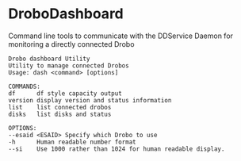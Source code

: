 DroboDashboard
==============

Command line tools to communicate with the DDService Daemon for monitoring a directly connected Drobo

    Drobo dashboard Utility
    Utility to manage connected Drobos
    Usage: dash <command> [options]
    
    COMMANDS:
    df      df style capacity output
    version display version and status information
    list    list connected drobos
    disks   list disks and status

    OPTIONS:
    --esaid <ESAID> Specify which Drobo to use
    -h      Human readable number format
    --si    Use 1000 rather than 1024 for human readable display.
